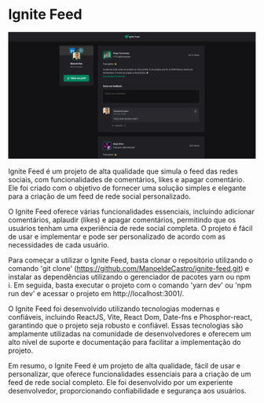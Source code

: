 # Ignite Feed

<img src="/Feed.png" alt="wallpaper do projeto ignite feed" />

Ignite Feed é um projeto de alta qualidade que simula o feed das redes sociais, com funcionalidades de comentários, likes e apagar comentário. Ele foi criado com o objetivo de fornecer uma solução simples e elegante para a criação de um feed de rede social personalizado.

O Ignite Feed oferece várias funcionalidades essenciais, incluindo adicionar comentários, aplaudir (likes) e apagar comentários, permitindo que os usuários tenham uma experiência de rede social completa. O projeto é fácil de usar e implementar e pode ser personalizado de acordo com as necessidades de cada usuário.

Para começar a utilizar o Ignite Feed, basta clonar o repositório utilizando o comando 'git clone' (https://github.com/ManoeldeCastro/ignite-feed.git) e instalar as dependências utilizando o gerenciador de pacotes yarn ou npm i. Em seguida, basta executar o projeto com o comando 'yarn dev' ou 'npm run dev' e acessar o projeto em http://localhost:3001/.

O Ignite Feed foi desenvolvido utilizando tecnologias modernas e confiáveis, incluindo ReactJS, Vite, React Dom, Date-fns e Phosphor-react, garantindo que o projeto seja robusto e confiável. Essas tecnologias são amplamente utilizadas na comunidade de desenvolvedores e oferecem um alto nível de suporte e documentação para facilitar a implementação do projeto.

Em resumo, o Ignite Feed é um projeto de alta qualidade, fácil de usar e personalizar, que oferece funcionalidades essenciais para a criação de um feed de rede social completo. Ele foi desenvolvido por um experiente desenvolvedor, proporcionando confiabilidade e segurança aos usuários.
